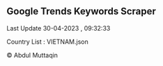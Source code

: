 

## Google Trends Keywords Scraper 
 
Last Update 30-04-2023 , 09:32:33

Country List :
VIETNAM.json



© Abdul Muttaqin 
